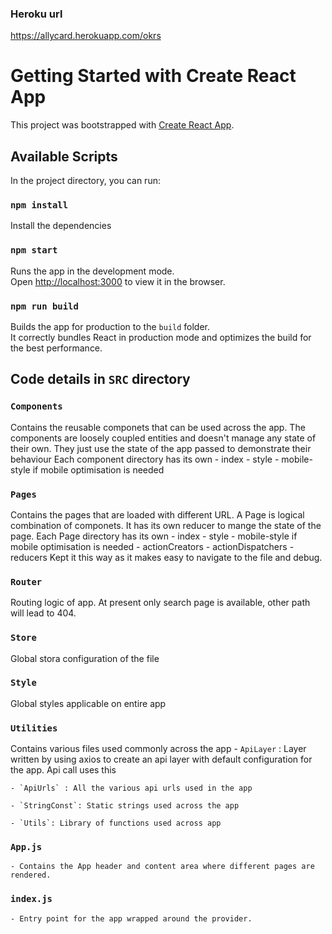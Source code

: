 ### Heroku url

https://allycard.herokuapp.com/okrs



# Getting Started with Create React App

This project was bootstrapped with [Create React App](https://github.com/facebook/create-react-app).

## Available Scripts

In the project directory, you can run:

### `npm install`

Install the dependencies


### `npm start`

Runs the app in the development mode.\
Open [http://localhost:3000](http://localhost:3000) to view it in the browser.


### `npm run build`

Builds the app for production to the `build` folder.\
It correctly bundles React in production mode and optimizes the build for the best performance.



## Code details in `SRC` directory


### `Components`
Contains the reusable componets that can be used across the app. The components are loosely coupled entities and doesn't manage any state of their own. They just use the state of the app passed to demonstrate their behaviour
Each component directory has its own
    - index
    - style
    - mobile-style if mobile optimisation is needed



### `Pages`
Contains the pages that are loaded with different URL. A Page is logical combination of componets.
It has its own reducer to mange the state of the page.
Each Page directory has its own
    - index
    - style
    - mobile-style if mobile optimisation is needed
    - actionCreators
    - actionDispatchers
    - reducers
Kept it this way as it makes easy to navigate to the file and debug.



### `Router`
Routing logic of app. At present only search page is available, other path will lead to 404.


### `Store`
Global stora configuration of the file


### `Style`
Global styles applicable on entire app


### `Utilities`
Contains various files used commonly across the app
    - `ApiLayer` : Layer written by using axios to create an api layer with default configuration for the app. Api call uses this

    - `ApiUrls` : All the various api urls used in the app

    - `StringConst`: Static strings used across the app

    - `Utils`: Library of functions used across app


### `App.js`
    - Contains the App header and content area where different pages are rendered.


### `index.js`
    - Entry point for the app wrapped around the provider.
